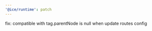 ```yaml
---
'@ice/runtime': patch
---
```


fix: compatible with tag.parentNode is null when update routes config

